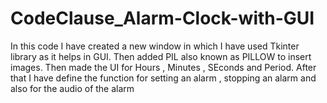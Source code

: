 # CodeClause_Alarm-Clock-with-GUI
In this code I have created a new window in which I have used Tkinter library as it helps in GUI.
Then added PIL also known as PILLOW to insert images.
Then made the UI for Hours , Minutes , SEconds and Period.
After that I have define the function for setting an alarm , stopping an alarm and also for the audio of the alarm 

